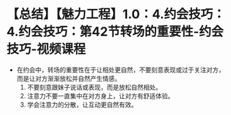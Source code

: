 # 【总结】【魅力工程】1.0：4.约会技巧：4.约会技巧：第42节转场的重要性-约会技巧-视频课程

-   在约会中，转场的重要性在于让相处更自然，不要刻意表现或过于关注对方，而是让对方渐渐放松并自然产生情感。
    1.  不要刻意跟妹子说话或表现，而是放松自然相处。
    2.  注意力不要一直集中在对方身上，让对方有舒适体验。
    3.  学会注意力的分散，让互动更自然有效。